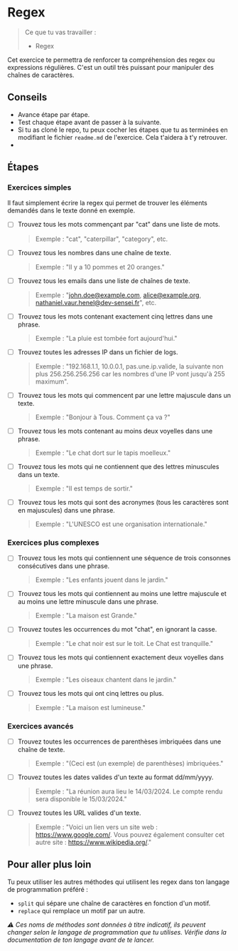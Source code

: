 # Regex

> Ce que tu vas travailler :
> - Regex

Cet exercice te permettra de renforcer ta compréhension des regex ou expressions régulières. C'est un outil très puissant pour manipuler des chaînes de caractères. 

## Conseils

- Avance étape par étape.
- Test chaque étape avant de passer à la suivante.
- Si tu as cloné le repo, tu peux cocher les étapes que tu as terminées en modifiant le fichier `readme.md` de l'exercice. Cela t'aidera à t'y retrouver.
- 

## Étapes

### Exercices simples

Il faut simplement écrire la regex qui permet de trouver les éléments demandés dans le texte donné en exemple.

- [ ] Trouvez tous les mots commençant par "cat" dans une liste de mots.
  > Exemple : "cat", "caterpillar", "category", etc.
- [ ] Trouvez tous les nombres dans une chaîne de texte.
  > Exemple : "Il y a 10 pommes et 20 oranges." 
- [ ] Trouvez tous les emails dans une liste de chaînes de texte.
  > Exemple : "john.doe@example.com, alice@example.org, nathaniel.vaur.henel@dev-sensei.fr", etc.
- [ ] Trouvez tous les mots contenant exactement cinq lettres dans une phrase.
  > Exemple : "La pluie est tombée fort aujourd'hui."
- [ ] Trouvez toutes les adresses IP dans un fichier de logs.
  > Exemple : "192.168.1.1, 10.0.0.1, pas.une.ip.valide, la suivante non plus 256.256.256.256 car les nombres d'une IP vont jusqu'à 255 maximum".
- [ ] Trouvez tous les mots qui commencent par une lettre majuscule dans un texte.
  > Exemple : "Bonjour à Tous. Comment ça va ?"
- [ ] Trouvez tous les mots contenant au moins deux voyelles dans une phrase.
  > Exemple : "Le chat dort sur le tapis moelleux."
- [ ] Trouvez tous les mots qui ne contiennent que des lettres minuscules dans un texte.
  > Exemple : "Il est temps de sortir."
- [ ] Trouvez tous les mots qui sont des acronymes (tous les caractères sont en majuscules) dans une phrase.
  > Exemple : "L'UNESCO est une organisation internationale."

### Exercices plus complexes

- [ ] Trouvez tous les mots qui contiennent une séquence de trois consonnes consécutives dans une phrase.
  > Exemple : "Les enfants jouent dans le jardin."
- [ ] Trouvez tous les mots qui contiennent au moins une lettre majuscule et au moins une lettre minuscule dans une phrase.
  > Exemple : "La maison est Grande."
- [ ] Trouvez toutes les occurrences du mot "chat", en ignorant la casse.
  > Exemple : "Le chat noir est sur le toit. Le Chat est tranquille."
- [ ] Trouvez tous les mots qui contiennent exactement deux voyelles dans une phrase.
  > Exemple : "Les oiseaux chantent dans le jardin."
- [ ] Trouvez tous les mots qui ont cinq lettres ou plus.
  > Exemple : "La maison est lumineuse."

### Exercices avancés

- [ ] Trouvez toutes les occurrences de parenthèses imbriquées dans une chaîne de texte.
  > Exemple : "(Ceci est (un exemple) de parenthèses) imbriquées."
- [ ] Trouvez toutes les dates valides d'un texte au format dd/mm/yyyy.
  > Exemple : "La réunion aura lieu le 14/03/2024. Le compte rendu sera disponible le 15/03/2024."
- [ ] Trouvez toutes les URL valides d'un texte.
  > Exemple : "Voici un lien vers un site web : https://www.google.com/. Vous pouvez également consulter cet autre site : https://www.wikipedia.org/." 

## Pour aller plus loin

Tu peux utiliser les autres méthodes qui utilisent les regex dans ton langage de programmation préféré :
- `split` qui sépare une chaîne de caractères en fonction d'un motif.
- `replace` qui remplace un motif par un autre.

_⚠ Ces noms de méthodes sont données à titre indicatif, ils peuvent changer selon le langage de programmation que tu utilises. Vérifie dans la documentation de ton langage avant de te lancer._ 